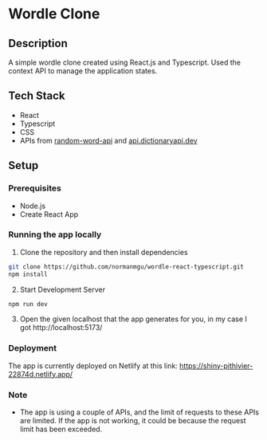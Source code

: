 # Wordle Clone

## Description

A simple wordle clone created using React.js and Typescript. Used the context API to manage the application states.

## Tech Stack

- React
- Typescript
- CSS
- APIs from [random-word-api](http://random-word-api.herokuapp.com/home) and [api.dictionaryapi.dev](https://dictionaryapi.dev/)

## Setup

### Prerequisites

- Node.js
- Create React App

### Running the app locally

1. Clone the repository and then install dependencies
```sh
git clone https://github.com/normanmgu/wordle-react-typescript.git
npm install
```

2. Start Development Server
```sh
npm run dev
```

3. Open the given localhost that the app generates for you, in my case I got http://localhost:5173/

### Deployment
The app is currently deployed on Netlify at this link: https://shiny-pithivier-22874d.netlify.app/

### Note
- The app is using a couple of APIs, and the limit of requests to these APIs are limited. If the app is not working, it could be because the request limit has been exceeded.


